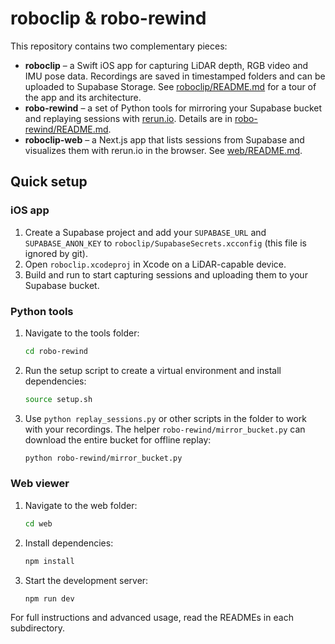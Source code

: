 # roboclip & robo-rewind

This repository contains two complementary pieces:

- **roboclip** – a Swift iOS app for capturing LiDAR depth, RGB video and IMU pose data. Recordings are saved in timestamped folders and can be uploaded to Supabase Storage. See [roboclip/README.md](roboclip/README.md) for a tour of the app and its architecture.
- **robo-rewind** – a set of Python tools for mirroring your Supabase bucket and replaying sessions with [rerun.io](https://www.rerun.io/). Details are in [robo-rewind/README.md](robo-rewind/README.md).
- **roboclip-web** – a Next.js app that lists sessions from Supabase and visualizes them with rerun.io in the browser. See [web/README.md](web/README.md).


## Quick setup

### iOS app
1. Create a Supabase project and add your `SUPABASE_URL` and `SUPABASE_ANON_KEY` to `roboclip/SupabaseSecrets.xcconfig` (this file is ignored by git).
2. Open `roboclip.xcodeproj` in Xcode on a LiDAR-capable device.
3. Build and run to start capturing sessions and uploading them to your Supabase bucket.

### Python tools
1. Navigate to the tools folder:
   ```bash
   cd robo-rewind
   ```
2. Run the setup script to create a virtual environment and install dependencies:
   ```bash
   source setup.sh
   ```
3. Use `python replay_sessions.py` or other scripts in the folder to work with your recordings. The helper `robo-rewind/mirror_bucket.py` can download the entire bucket for offline replay:
   ```bash
   python robo-rewind/mirror_bucket.py
   ```

### Web viewer
1. Navigate to the web folder:
   ```bash
   cd web
   ```
2. Install dependencies:
   ```bash
   npm install
   ```
3. Start the development server:
   ```bash
   npm run dev
   ```
For full instructions and advanced usage, read the READMEs in each subdirectory.
